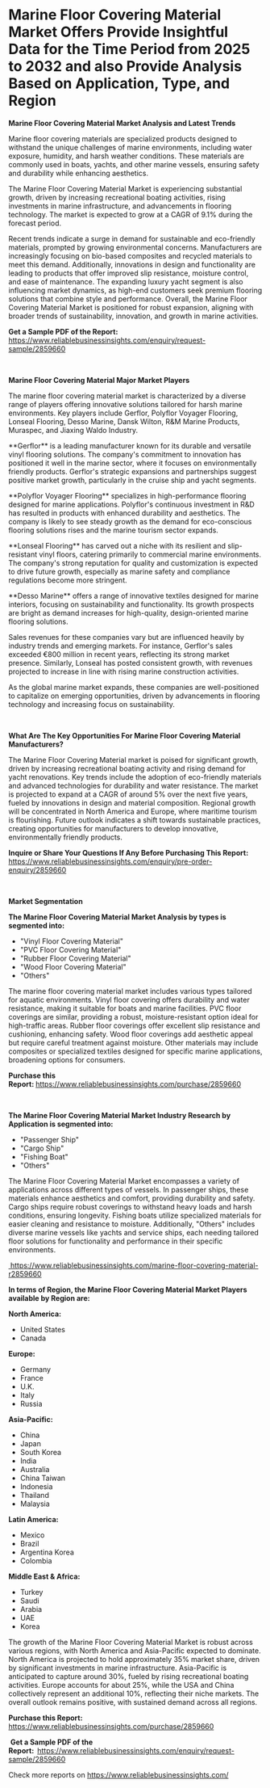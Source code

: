 <p><h1>Marine Floor Covering Material Market Offers Provide Insightful Data for the Time Period from 2025 to 2032 and also Provide Analysis Based on Application, Type, and Region</h1></p><p><strong>Marine Floor Covering Material Market Analysis and Latest Trends</strong></p>
<p><p>Marine floor covering materials are specialized products designed to withstand the unique challenges of marine environments, including water exposure, humidity, and harsh weather conditions. These materials are commonly used in boats, yachts, and other marine vessels, ensuring safety and durability while enhancing aesthetics. </p><p>The Marine Floor Covering Material Market is experiencing substantial growth, driven by increasing recreational boating activities, rising investments in marine infrastructure, and advancements in flooring technology. The market is expected to grow at a CAGR of 9.1% during the forecast period. </p><p>Recent trends indicate a surge in demand for sustainable and eco-friendly materials, prompted by growing environmental concerns. Manufacturers are increasingly focusing on bio-based composites and recycled materials to meet this demand. Additionally, innovations in design and functionality are leading to products that offer improved slip resistance, moisture control, and ease of maintenance. The expanding luxury yacht segment is also influencing market dynamics, as high-end customers seek premium flooring solutions that combine style and performance. Overall, the Marine Floor Covering Material Market is positioned for robust expansion, aligning with broader trends of sustainability, innovation, and growth in marine activities.</p></p>
<p><strong>Get a Sample PDF of the Report:&nbsp;</strong> <a href="https://www.reliablebusinessinsights.com/enquiry/request-sample/2859660?utm_campaign=3253&utm_medium=2&utm_source=Github&utm_content=ia&utm_term=12032025&utm_id=marine-floor-covering-material">https://www.reliablebusinessinsights.com/enquiry/request-sample/2859660</a></p>
<p>&nbsp;</p>
<p><strong>Marine Floor Covering Material Major Market Players</strong></p>
<p><p>The marine floor covering material market is characterized by a diverse range of players offering innovative solutions tailored for harsh marine environments. Key players include Gerflor, Polyflor Voyager Flooring, Lonseal Flooring, Desso Marine, Dansk Wilton, R&M Marine Products, Muraspec, and Jiaxing Waldo Industry.</p><p>**Gerflor** is a leading manufacturer known for its durable and versatile vinyl flooring solutions. The company's commitment to innovation has positioned it well in the marine sector, where it focuses on environmentally friendly products. Gerflor's strategic expansions and partnerships suggest positive market growth, particularly in the cruise ship and yacht segments.</p><p>**Polyflor Voyager Flooring** specializes in high-performance flooring designed for marine applications. Polyflor's continuous investment in R&D has resulted in products with enhanced durability and aesthetics. The company is likely to see steady growth as the demand for eco-conscious flooring solutions rises and the marine tourism sector expands.</p><p>**Lonseal Flooring** has carved out a niche with its resilient and slip-resistant vinyl floors, catering primarily to commercial marine environments. The company's strong reputation for quality and customization is expected to drive future growth, especially as marine safety and compliance regulations become more stringent.</p><p>**Desso Marine** offers a range of innovative textiles designed for marine interiors, focusing on sustainability and functionality. Its growth prospects are bright as demand increases for high-quality, design-oriented marine flooring solutions.</p><p>Sales revenues for these companies vary but are influenced heavily by industry trends and emerging markets. For instance, Gerflor's sales exceeded €800 million in recent years, reflecting its strong market presence. Similarly, Lonseal has posted consistent growth, with revenues projected to increase in line with rising marine construction activities.</p><p>As the global marine market expands, these companies are well-positioned to capitalize on emerging opportunities, driven by advancements in flooring technology and increasing focus on sustainability.</p></p>
<p>&nbsp;</p>
<p><strong>What Are The Key Opportunities For Marine Floor Covering Material Manufacturers?</strong></p>
<p><p>The Marine Floor Covering Material market is poised for significant growth, driven by increasing recreational boating activity and rising demand for yacht renovations. Key trends include the adoption of eco-friendly materials and advanced technologies for durability and water resistance. The market is projected to expand at a CAGR of around 5% over the next five years, fueled by innovations in design and material composition. Regional growth will be concentrated in North America and Europe, where maritime tourism is flourishing. Future outlook indicates a shift towards sustainable practices, creating opportunities for manufacturers to develop innovative, environmentally friendly products.</p></p>
<p><strong>Inquire or Share Your Questions If Any Before Purchasing This Report:</strong> <a href="https://www.reliablebusinessinsights.com/enquiry/pre-order-enquiry/2859660?utm_campaign=3253&utm_medium=2&utm_source=Github&utm_content=ia&utm_term=12032025&utm_id=marine-floor-covering-material">https://www.reliablebusinessinsights.com/enquiry/pre-order-enquiry/2859660</a></p>
<p>&nbsp;</p>
<p><strong>Market Segmentation</strong></p>
<p><strong>The Marine Floor Covering Material Market Analysis by types is segmented into:</strong></p>
<p><ul><li>"Vinyl Floor Covering Material"</li><li>"PVC Floor Covering Material"</li><li>"Rubber Floor Covering Material"</li><li>"Wood Floor Covering Material"</li><li>"Others"</li></ul></p>
<p><p>The marine floor covering material market includes various types tailored for aquatic environments. Vinyl floor covering offers durability and water resistance, making it suitable for boats and marine facilities. PVC floor coverings are similar, providing a robust, moisture-resistant option ideal for high-traffic areas. Rubber floor coverings offer excellent slip resistance and cushioning, enhancing safety. Wood floor coverings add aesthetic appeal but require careful treatment against moisture. Other materials may include composites or specialized textiles designed for specific marine applications, broadening options for consumers.</p></p>
<p><strong>Purchase this Report:&nbsp;</strong><a href="https://www.reliablebusinessinsights.com/purchase/2859660?utm_campaign=3253&utm_medium=2&utm_source=Github&utm_content=ia&utm_term=12032025&utm_id=marine-floor-covering-material">https://www.reliablebusinessinsights.com/purchase/2859660</a></p>
<p>&nbsp;</p>
<p><strong>The Marine Floor Covering Material Market Industry Research by Application is segmented into:</strong></p>
<p><ul><li>"Passenger Ship"</li><li>"Cargo Ship"</li><li>"Fishing Boat"</li><li>"Others"</li></ul></p>
<p><p>The Marine Floor Covering Material Market encompasses a variety of applications across different types of vessels. In passenger ships, these materials enhance aesthetics and comfort, providing durability and safety. Cargo ships require robust coverings to withstand heavy loads and harsh conditions, ensuring longevity. Fishing boats utilize specialized materials for easier cleaning and resistance to moisture. Additionally, "Others" includes diverse marine vessels like yachts and service ships, each needing tailored floor solutions for functionality and performance in their specific environments.</p></p>
<p><a href="https://www.reliablebusinessinsights.com/marine-floor-covering-material-r2859660?utm_campaign=3253&utm_medium=2&utm_source=Github&utm_content=ia&utm_term=12032025&utm_id=marine-floor-covering-material">&nbsp;https://www.reliablebusinessinsights.com/marine-floor-covering-material-r2859660</a></p>
<p><strong>In terms of Region, the Marine Floor Covering Material Market Players available by Region are:</strong></p>
<p>
    <p> <strong> North America: </strong>
        <ul>
            <li>United States</li>
            <li>Canada</li>
        </ul>
        </p> 
    <p> <strong> Europe: </strong>
        <ul>
            <li>Germany</li>
            <li>France</li>
            <li>U.K.</li>
            <li>Italy</li>
            <li>Russia</li>
        </ul>
        </p> 
    <p> <strong> Asia-Pacific: </strong>
        <ul>
            <li>China</li>
            <li>Japan</li>
            <li>South Korea</li>
            <li>India</li>
            <li>Australia</li>
            <li>China Taiwan</li>
            <li>Indonesia</li>
            <li>Thailand</li>
            <li>Malaysia</li>
        </ul>
        </p> 
    <p> <strong> Latin America: </strong>
        <ul>
            <li>Mexico</li>
            <li>Brazil</li>
            <li>Argentina Korea</li>
            <li>Colombia</li>
        </ul>
        </p> 
    <p> <strong> Middle East & Africa: </strong>
        <ul>
            <li>Turkey</li>
            <li>Saudi</li>
            <li>Arabia</li>
            <li>UAE</li>
            <li>Korea</li>
        </ul>
    </p>
    </p>
<p><p>The growth of the Marine Floor Covering Material Market is robust across various regions, with North America and Asia-Pacific expected to dominate. North America is projected to hold approximately 35% market share, driven by significant investments in marine infrastructure. Asia-Pacific is anticipated to capture around 30%, fueled by rising recreational boating activities. Europe accounts for about 25%, while the USA and China collectively represent an additional 10%, reflecting their niche markets. The overall outlook remains positive, with sustained demand across all regions.</p></p>
<p><strong>Purchase this Report: </strong><a href="https://www.reliablebusinessinsights.com/purchase/2859660?utm_campaign=3253&utm_medium=2&utm_source=Github&utm_content=ia&utm_term=12032025&utm_id=marine-floor-covering-material">https://www.reliablebusinessinsights.com/purchase/2859660</a></p>
<p>&nbsp;<strong>Get a Sample PDF of the Report:&nbsp;&nbsp;</strong><a href="https://www.reliablebusinessinsights.com/enquiry/request-sample/2859660?utm_campaign=3253&utm_medium=2&utm_source=Github&utm_content=ia&utm_term=12032025&utm_id=marine-floor-covering-material">https://www.reliablebusinessinsights.com/enquiry/request-sample/2859660</a></p>
<p><strong></strong></p>
<p>Check more reports on <a href="https://www.reliablebusinessinsights.com/?utm_campaign=3253&utm_medium=2&utm_source=Github&utm_content=ia&utm_term=12032025&utm_id=marine-floor-covering-material">https://www.reliablebusinessinsights.com/</a></p>